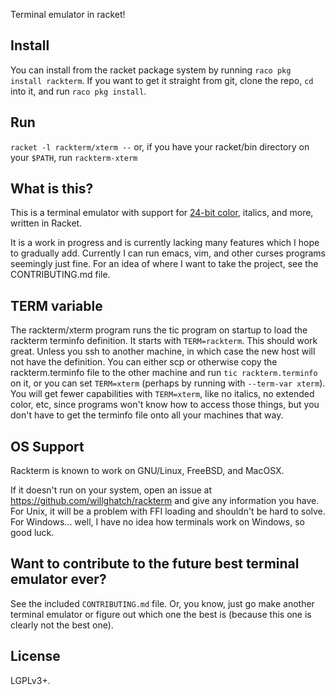 Terminal emulator in racket!

Install
-------

You can install from the racket package system by running `raco pkg install rackterm`.  If you want to get it straight from git, clone the repo, `cd` into it, and run `raco pkg install`.

Run
---

`racket -l rackterm/xterm --`
or, if you have your racket/bin directory on your `$PATH`, run `rackterm-xterm`

What is this?
-------------

This is a terminal emulator with support for [24-bit color](https://gist.github.com/XVilka/8346728), italics, and more, written in Racket.

It is a work in progress and is currently lacking many features which I hope to gradually add.  Currently I can run emacs, vim, and other curses programs seemingly just fine.  For an idea of where I want to take the project, see the CONTRIBUTING.md file.

TERM variable
-------------

The rackterm/xterm program runs the tic program on startup to load the rackterm terminfo definition.  It starts with `TERM=rackterm`.  This should work great.  Unless you ssh to another machine, in which case the new host will not have the definition.  You can either scp or otherwise copy the rackterm.terminfo file to the other machine and run `tic rackterm.terminfo` on it, or you can set `TERM=xterm` (perhaps by running with `--term-var xterm`).  You will get fewer capabilities with `TERM=xterm`, like no italics, no extended color, etc, since programs won't know how to access those things, but you don't have to get the terminfo file onto all your machines that way.

OS Support
----------

Rackterm is known to work on GNU/Linux, FreeBSD, and MacOSX.

If it doesn't run on your system, open an issue at https://github.com/willghatch/rackterm and give any information you have.  For Unix, it will be a problem with FFI loading and shouldn't be hard to solve.  For Windows... well, I have no idea how terminals work on Windows, so good luck.

Want to contribute to the future best terminal emulator ever?
-------------------------------------------------------------

See the included `CONTRIBUTING.md` file.  Or, you know, just go make another terminal emulator or figure out which one the best is (because this one is clearly not the best one).

License
-------

LGPLv3+.
